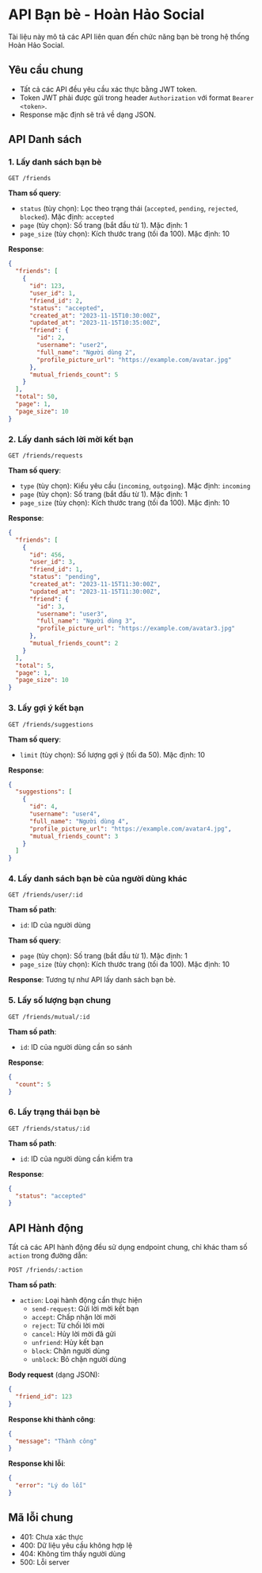 # API Bạn bè - Hoàn Hảo Social

Tài liệu này mô tả các API liên quan đến chức năng bạn bè trong hệ thống Hoàn Hảo Social.

## Yêu cầu chung

- Tất cả các API đều yêu cầu xác thực bằng JWT token.
- Token JWT phải được gửi trong header `Authorization` với format `Bearer <token>`.
- Response mặc định sẽ trả về dạng JSON.

## API Danh sách

### 1. Lấy danh sách bạn bè

```
GET /friends
```

**Tham số query**:
- `status` (tùy chọn): Lọc theo trạng thái (`accepted`, `pending`, `rejected`, `blocked`). Mặc định: `accepted`
- `page` (tùy chọn): Số trang (bắt đầu từ 1). Mặc định: 1
- `page_size` (tùy chọn): Kích thước trang (tối đa 100). Mặc định: 10

**Response**:
```json
{
  "friends": [
    {
      "id": 123,
      "user_id": 1,
      "friend_id": 2,
      "status": "accepted",
      "created_at": "2023-11-15T10:30:00Z",
      "updated_at": "2023-11-15T10:35:00Z",
      "friend": {
        "id": 2,
        "username": "user2",
        "full_name": "Người dùng 2",
        "profile_picture_url": "https://example.com/avatar.jpg"
      },
      "mutual_friends_count": 5
    }
  ],
  "total": 50,
  "page": 1,
  "page_size": 10
}
```

### 2. Lấy danh sách lời mời kết bạn

```
GET /friends/requests
```

**Tham số query**:
- `type` (tùy chọn): Kiểu yêu cầu (`incoming`, `outgoing`). Mặc định: `incoming`
- `page` (tùy chọn): Số trang (bắt đầu từ 1). Mặc định: 1
- `page_size` (tùy chọn): Kích thước trang (tối đa 100). Mặc định: 10

**Response**:
```json
{
  "friends": [
    {
      "id": 456,
      "user_id": 3,
      "friend_id": 1,
      "status": "pending",
      "created_at": "2023-11-15T11:30:00Z",
      "updated_at": "2023-11-15T11:30:00Z",
      "friend": {
        "id": 3,
        "username": "user3",
        "full_name": "Người dùng 3",
        "profile_picture_url": "https://example.com/avatar3.jpg"
      },
      "mutual_friends_count": 2
    }
  ],
  "total": 5,
  "page": 1,
  "page_size": 10
}
```

### 3. Lấy gợi ý kết bạn

```
GET /friends/suggestions
```

**Tham số query**:
- `limit` (tùy chọn): Số lượng gợi ý (tối đa 50). Mặc định: 10

**Response**:
```json
{
  "suggestions": [
    {
      "id": 4,
      "username": "user4",
      "full_name": "Người dùng 4",
      "profile_picture_url": "https://example.com/avatar4.jpg",
      "mutual_friends_count": 3
    }
  ]
}
```

### 4. Lấy danh sách bạn bè của người dùng khác

```
GET /friends/user/:id
```

**Tham số path**:
- `id`: ID của người dùng

**Tham số query**:
- `page` (tùy chọn): Số trang (bắt đầu từ 1). Mặc định: 1
- `page_size` (tùy chọn): Kích thước trang (tối đa 100). Mặc định: 10

**Response**: Tương tự như API lấy danh sách bạn bè.

### 5. Lấy số lượng bạn chung

```
GET /friends/mutual/:id
```

**Tham số path**:
- `id`: ID của người dùng cần so sánh

**Response**:
```json
{
  "count": 5
}
```

### 6. Lấy trạng thái bạn bè

```
GET /friends/status/:id
```

**Tham số path**:
- `id`: ID của người dùng cần kiểm tra

**Response**:
```json
{
  "status": "accepted"
}
```

## API Hành động

Tất cả các API hành động đều sử dụng endpoint chung, chỉ khác tham số `action` trong đường dẫn:

```
POST /friends/:action
```

**Tham số path**:
- `action`: Loại hành động cần thực hiện
  - `send-request`: Gửi lời mời kết bạn
  - `accept`: Chấp nhận lời mời
  - `reject`: Từ chối lời mời
  - `cancel`: Hủy lời mời đã gửi
  - `unfriend`: Hủy kết bạn
  - `block`: Chặn người dùng
  - `unblock`: Bỏ chặn người dùng

**Body request** (dạng JSON):
```json
{
  "friend_id": 123
}
```

**Response khi thành công**:
```json
{
  "message": "Thành công"
}
```

**Response khi lỗi**:
```json
{
  "error": "Lý do lỗi"
}
```

## Mã lỗi chung

- 401: Chưa xác thực
- 400: Dữ liệu yêu cầu không hợp lệ
- 404: Không tìm thấy người dùng
- 500: Lỗi server